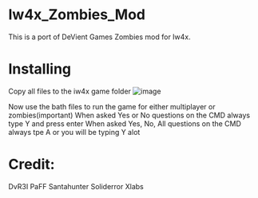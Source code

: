 # Iw4x_Zombies_Mod
This is a port of DeVient Games Zombies mod for Iw4x. 

# Installing
Copy all files to the iw4x game folder
![image](https://user-images.githubusercontent.com/83806741/165413267-a1ad9641-be15-41b5-9efa-941336db05b0.png)

Now use the bath files to run the game for either multiplayer or zombies(important)
When asked Yes or No questions on the CMD always type Y and press enter
When asked Yes, No, All questions on the CMD always tpe A or you will be typing Y alot

# Credit:
DvR3I PaFF
Santahunter
Soliderror
Xlabs
